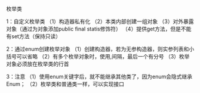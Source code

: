 枚举类

1：自定义枚举类
（1）构造器私有化
（2）本类内部创建一组对象
（3）对外暴露对象（通过为对象添加public final statis修饰符）
（4）提供get方法，但是不能有set方法（保持只读）

2：通过enum创建枚举对象
（1）创建构造器，若为无参构造器，则实参列表和小括号可以省略
（2）有多个枚举对象时，使用,间隔，最后一个有分号
（3）枚举对象必须放在枚举类的行首

3：注意
（1）使用enum关键字后，就不能继承其他类了，因为enum会隐式继承Enum；
（2）枚举类和普通类一样，可以实现接口

